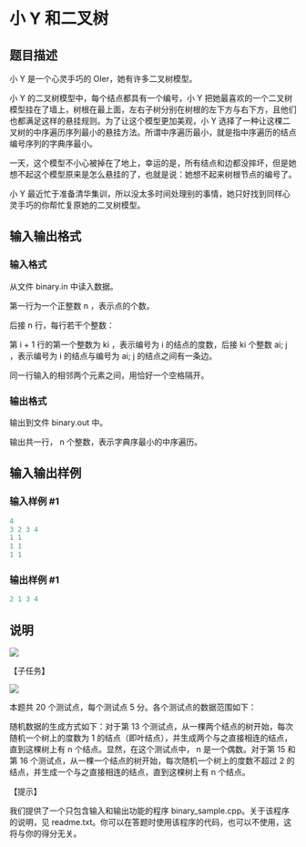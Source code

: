 # 小 Y 和二叉树

## 题目描述

小 Y 是一个心灵手巧的 OIer，她有许多二叉树模型。

小 Y 的二叉树模型中，每个结点都具有一个编号，小 Y 把她最喜欢的一个二叉树模型挂在了墙上，树根在最上面，左右子树分别在树根的左下方与右下方，且他们也都满足这样的悬挂规则。为了让这个模型更加美观，小 Y 选择了一种让这棵二叉树的中序遍历序列最小的悬挂方法。所谓中序遍历最小，就是指中序遍历的结点编号序列的字典序最小。

一天，这个模型不小心被掉在了地上，幸运的是，所有结点和边都没摔坏，但是她想不起这个模型原来是怎么悬挂的了，也就是说：她想不起来树根节点的编号了。

小 Y 最近忙于准备清华集训，所以没太多时间处理别的事情，她只好找到同样心灵手巧的你帮忙复原她的二叉树模型。

## 输入输出格式

### 输入格式

从文件 binary.in 中读入数据。

第一行为一个正整数 n ，表示点的个数。

后接 n 行，每行若干个整数：

第 i + 1 行的第一个整数为 ki ，表示编号为 i 的结点的度数，后接 ki 个整数 ai; j ，表示编号为 i 的结点与编号为 ai; j 的结点之间有一条边。

同一行输入的相邻两个元素之间，用恰好一个空格隔开。

### 输出格式

输出到文件 binary.out 中。

输出共一行， n 个整数，表示字典序最小的中序遍历。

## 输入输出样例

### 输入样例 #1

```cpp
4
3 2 3 4
1 1
1 1
1 1
```


### 输出样例 #1

```cpp
2 1 3 4
```


## 说明

 ![](https://cdn.luogu.com.cn/upload/pic/12056.png)

【子任务】

![](https://cdn.luogu.com.cn/upload/pic/12057.png)

本题共 20 个测试点，每个测试点 5 分。各个测试点的数据范围如下：

随机数据的生成方式如下：对于第 13 个测试点，从一棵两个结点的树开始，每次随机一个树上的度数为 1 的结点（即叶结点），并生成两个与之直接相连的结点，直到这棵树上有 n 个结点。显然，在这个测试点中， n 是一个偶数。对于第 15 和第 16 个测试点，从一棵一个结点的树开始，每次随机一个树上的度数不超过 2 的结点，并生成一个与之直接相连的结点，直到这棵树上有 n 个结点。

【提示】

我们提供了一个只包含输入和输出功能的程序 binary\_sample.cpp。关于该程序的说明，见 readme.txt。你可以在答题时使用该程序的代码，也可以不使用，这将与你的得分无关。

